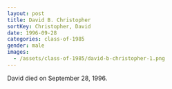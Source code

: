 ```yaml
---
layout: post
title: David B. Christopher
sortKey: Christopher, David
date: 1996-09-28
categories: class-of-1985
gender: male
images:
  - /assets/class-of-1985/david-b-christopher-1.png
---
```

David died on September 28, 1996.
